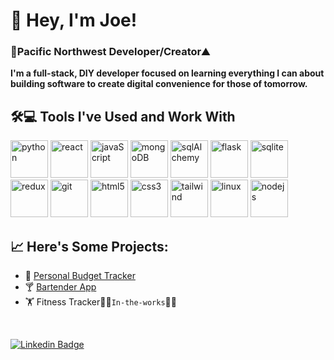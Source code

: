 # :wave: Hey, I'm Joe!

### :evergreen_tree:Pacific Northwest Developer/Creator:mountain:

**I'm a full-stack, DIY developer focused on learning everything I can about building software to create digital convenience for those of tomorrow.**



## :hammer_and_wrench::computer: Tools I've Used and Work With

<img style="width:60px;" alt='python' src="https://cdn.jsdelivr.net/gh/devicons/devicon@latest/icons/python/python-original.svg" />
<img style="width:60px" alt='react' src="https://cdn.jsdelivr.net/gh/devicons/devicon@latest/icons/react/react-original.svg" />
<img style="width:60px" alt='javaScript' src="https://cdn.jsdelivr.net/gh/devicons/devicon@latest/icons/javascript/javascript-original.svg" />
<img style="width:60px;" alt='mongoDB' src="https://cdn.jsdelivr.net/gh/devicons/devicon@latest/icons/mongodb/mongodb-original.svg" />
<img style="width:60px;" alt='sqlAlchemy' src="https://cdn.jsdelivr.net/gh/devicons/devicon@latest/icons/sqlalchemy/sqlalchemy-original.svg" />
<img style="width:60px;" alt='flask' src="https://cdn.jsdelivr.net/gh/devicons/devicon@latest/icons/flask/flask-original.svg" />
<img style="width:60px;" alt='sqlite' src="https://cdn.jsdelivr.net/gh/devicons/devicon@latest/icons/sqlite/sqlite-original.svg" />
<img style="width:60px;" alt='redux' src="https://cdn.jsdelivr.net/gh/devicons/devicon@latest/icons/redux/redux-original.svg" />
<img style="width:60px;" alt='git' src="https://cdn.jsdelivr.net/gh/devicons/devicon@latest/icons/git/git-original.svg" />
<img style="width:60px;" alt='html5' src="https://cdn.jsdelivr.net/gh/devicons/devicon@latest/icons/html5/html5-original.svg" />
<img style="width:60px;" alt='css3' src="https://cdn.jsdelivr.net/gh/devicons/devicon@latest/icons/css3/css3-original.svg" />
<img style="width:60px;" alt='tailwind' src="https://cdn.jsdelivr.net/gh/devicons/devicon@latest/icons/tailwindcss/tailwindcss-original.svg" />
<img style="width:60px;" alt='linux' src="https://cdn.jsdelivr.net/gh/devicons/devicon@latest/icons/linux/linux-original.svg" />
<img style="width:60px;" alt='nodejs' src="https://cdn.jsdelivr.net/gh/devicons/devicon@latest/icons/nodejs/nodejs-original-wordmark.svg" />


## :chart_with_upwards_trend: Here's Some Projects:
* :money_with_wings:  <a href="https://github.com/JS-93/Budget_App">Personal Budget Tracker</a>
* :cocktail:    <a href="https://github.com/JS-93/BarNone">Bartender App</a>
* :weight_lifting: Fitness Tracker👨‍💻`In-the-works`👨‍💻               


<br>

[![Linkedin Badge](https://img.shields.io/badge/-LinkedIn-white?style=for-the-badge&logo=Linkedin&logoColor=blue&link=https://www.linkedin.com/in/joe-schnebly/)](https://www.linkedin.com/in/joe-schnebly/)
    
   

